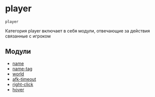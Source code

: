 # player
`player`

Категория player включает в себя модули, отвечающие за действия связанные с игроком

## Модули
- [name](./name/)
- [name-tag](./name-tag/)
- [world](./world/)
- [afk-timeout](./afk-timeout/)
- [right-click](./right-click/)
- [hover](./hover/)
